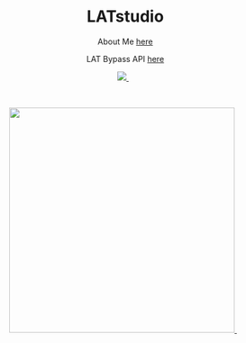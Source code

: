 <h1 align='center'>
  LATstudio
</h1>

<p align='center'>
  About Me <a href='https://github.com/LATstudio-WeFun'>here</a>
</p>
<p align='center'>
  LAT Bypass API <a href='http://lat.66n6.asia/'>here</a>
</p>
<p align='center'>
 <a href="https://github.com/LATstudio-WeFun">
    <img src="https://img.shields.io/badge/sponsor-30363D?style=for-the-badge&logo=GitHub-Sponsors&logoColor=#white" />
  </a>&nbsp;&nbsp;
</p>
<br />
<p align='center'>
 <a href="https://github.com/alexandresanlim/chat-btc">
    <img width=400 src="http://lat.66n6.asia/LAT.png" />
  </a>&nbsp;&nbsp;
</p>

